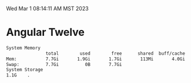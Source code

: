 Wed Mar  1 08:14:11 AM MST 2023

# Angular Twelve

```bash
System Memory
               total        used        free      shared  buff/cache   available
Mem:           7.7Gi       1.9Gi       1.7Gi       113Mi       4.0Gi       5.4Gi
Swap:          7.7Gi          0B       7.7Gi
System Storage
1.1G	.
```
```bash
